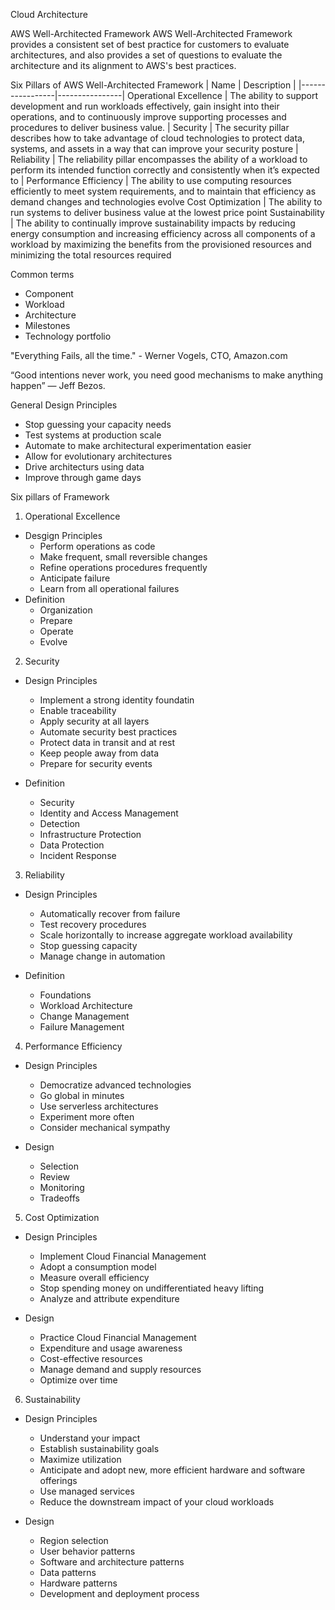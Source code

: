 Cloud Architecture

AWS Well-Architected Framework
AWS Well-Architected Framework provides a consistent set of best practice for customers to evaluate architectures, and also provides a set of questions to evaluate the architecture and its alignment to AWS's best practices.

Six Pillars of AWS Well-Architected Framework
| Name | Description |
|-----------------|----------------|
Operational Excellence | The ability to support development and run 
workloads effectively, gain insight into their operations, and to continuously improve supporting processes and procedures to deliver 
business value. |
Security | The security pillar describes how to take advantage of cloud technologies to protect data, systems, and assets in a way that can improve your security posture |
Reliability | The reliability pillar encompasses the ability of a workload to perform its intended function correctly and consistently when it’s expected to |
Performance Efficiency | The ability to use computing resources efficiently to meet system requirements, and to maintain 
that efficiency as demand changes and technologies evolve
Cost Optimization | The ability to run systems to deliver business 
value at the lowest price point
Sustainability | The ability to continually improve sustainability 
impacts by reducing energy consumption and increasing efficiency across all components of a workload by maximizing the benefits from the 
provisioned resources and minimizing the total resources required

Common terms
+ Component
+ Workload
+ Architecture
+ Milestones
+ Technology portfolio

"Everything Fails, all the time." - Werner Vogels, CTO, Amazon.com

“Good intentions never work, you need good mechanisms to make anything happen” — Jeff Bezos. 

General Design Principles
+ Stop guessing your capacity needs
+ Test systems at production scale
+ Automate to make architectural experimentation easier
+ Allow for evolutionary architectures
+ Drive architecturs using data
+ Improve through game days


Six pillars of Framework
1. Operational Excellence
+ Desgign Principles
	+ Perform operations as code
	+ Make frequent, small reversible changes
	+ Refine operations procedures frequently
	+ Anticipate failure
	+ Learn from all operational failures
+ Definition
	+ Organization
	+ Prepare
	+ Operate
	+ Evolve

2. Security
+ Design Principles
	+ Implement a strong identity foundatin
	+ Enable traceability
	+ Apply security at all layers
	+ Automate security best practices
	+ Protect data in transit and at rest
	+ Keep people away from data
	+ Prepare for security events

+ Definition
	+ Security 
	+ Identity and Access Management 
	+ Detection 
	+ Infrastructure Protection 
	+ Data Protection 
	+ Incident Response 


3. Reliability
+ Design Principles
	+ Automatically recover from failure
	+ Test recovery procedures
	+ Scale horizontally to increase aggregate workload availability
	+ Stop guessing capacity
	+ Manage change in automation

+ Definition
	+ Foundations
	+ Workload Architecture 
	+ Change Management 
	+ Failure Management


4. Performance Efficiency
+ Design Principles
	+ Democratize advanced technologies
	+ Go global in minutes
	+ Use serverless architectures 
	+ Experiment more often
	+ Consider mechanical sympathy

+ Design
	+ Selection 
	+ Review 
	+ Monitoring 
	+ Tradeoffs


5. Cost Optimization
+ Design Principles
	+ Implement Cloud Financial Management
	+ Adopt a consumption model
	+ Measure overall efficiency
	+ Stop spending money on undifferentiated heavy lifting
	+ Analyze and attribute expenditure

+ Design
	+ Practice Cloud Financial Management 
	+ Expenditure and usage awareness 
	+ Cost-effective resources 
	+ Manage demand and supply resources 
	+ Optimize over time 


6. Sustainability
+ Design Principles
	+ Understand your impact
	+ Establish sustainability goals
	+ Maximize utilization
	+ Anticipate and adopt new, more efficient hardware and software offerings
	+ Use managed services
	+ Reduce the downstream impact of your cloud workloads

+ Design
	+ Region selection
	+ User behavior patterns
	+ Software and architecture patterns
	+ Data patterns
	+ Hardware patterns
	+ Development and deployment process 
